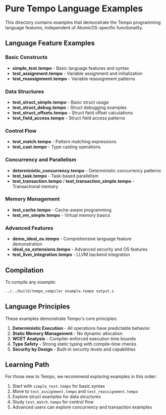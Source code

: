 # Pure Tempo Language Examples

This directory contains examples that demonstrate the Tempo programming language features, independent of AtomicOS-specific functionality.

## Language Feature Examples

### Basic Constructs
- **simple_test.tempo** - Basic language features and syntax
- **test_assignment.tempo** - Variable assignment and initialization
- **test_reassignment.tempo** - Variable reassignment patterns

### Data Structures
- **test_struct_simple.tempo** - Basic struct usage
- **test_struct_debug.tempo** - Struct debugging examples
- **test_struct_offsets.tempo** - Struct field offset calculations
- **test_field_access.tempo** - Struct field access patterns

### Control Flow
- **test_match.tempo** - Pattern matching expressions
- **test_cast.tempo** - Type casting operations

### Concurrency and Parallelism
- **deterministic_concurrency.tempo** - Deterministic concurrency patterns
- **test_task.tempo** - Task-based parallelism
- **test_transaction.tempo** / **test_transaction_simple.tempo** - Transactional memory

### Memory Management
- **test_cache.tempo** - Cache-aware programming
- **test_vm_simple.tempo** - Virtual memory basics

### Advanced Features
- **demo_ideal_os.tempo** - Comprehensive language feature demonstration
- **ideal_os_extensions.tempo** - Advanced security and OS features
- **test_llvm_integration.tempo** - LLVM backend integration

## Compilation

To compile any example:
```bash
../../build/tempo_compiler example.tempo output.s
```

## Language Principles

These examples demonstrate Tempo's core principles:

1. **Deterministic Execution** - All operations have predictable behavior
2. **Static Memory Management** - No dynamic allocation
3. **WCET Analysis** - Compiler-enforced execution time bounds
4. **Type Safety** - Strong static typing with compile-time checks
5. **Security by Design** - Built-in security levels and capabilities

## Learning Path

For those new to Tempo, we recommend exploring examples in this order:

1. Start with `simple_test.tempo` for basic syntax
2. Move to `test_assignment.tempo` and `test_reassignment.tempo`
3. Explore struct examples for data structures
4. Study `test_match.tempo` for control flow
5. Advanced users can explore concurrency and transaction examples